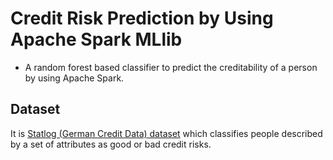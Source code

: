 # Credit Risk Prediction by Using Apache Spark MLlib

- A random forest based classifier to predict the creditability of a person by using Apache Spark.

## Dataset  
It is [Statlog (German Credit Data) dataset](https://archive.ics.uci.edu/ml/datasets/Statlog+(German+Credit+Data)) which classifies people described by a set of attributes as good or bad credit risks. 


